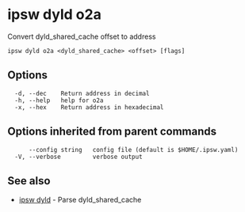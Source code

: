 # ipsw dyld o2a

Convert dyld_shared_cache offset to address

```
ipsw dyld o2a <dyld_shared_cache> <offset> [flags]
```

## Options

```
  -d, --dec    Return address in decimal
  -h, --help   help for o2a
  -x, --hex    Return address in hexadecimal
```

## Options inherited from parent commands

```
      --config string   config file (default is $HOME/.ipsw.yaml)
  -V, --verbose         verbose output
```

## See also

* [ipsw dyld](/cmd/ipsw_dyld/)	 - Parse dyld_shared_cache

